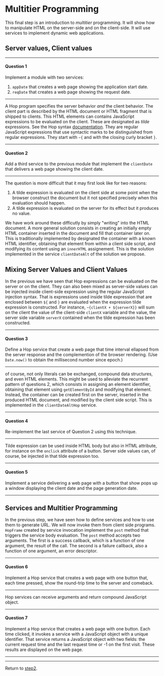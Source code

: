 Multitier Programming
=====================

This final step is an introduction to *multitier* programming. It will show
how to manipulate HTML on the server-side and on the client-side. It will
use services to implement dynamic web applications.


Server values, Client values
----------------------------

*****************************************************************************
#### Question 1 ####

Implement a module with two services:

  1. `appDate` that creates a web page showing the application start date.
  1. `reqDate` that creates a web page showing the request date.
*****************************************************************************

A Hop program specifies the server behavior *and* the client behavior.
The client part is described by the HTML document or HTML fragment that
is shipped to clients. This HTML elements can contains JavaScript expressions
to be evaluated on the client. These are designated as *tilde* expressions.
See the Hop syntax [documentation](http://localhost:8080/usr/local/share/doc/hop/3.2.0-pre1/00-syntax.html). They are regular JavaScript expressions
that use syntactic marks to be distinguished from regular expressions.
They start with `~{` and with the closing curly bracket `}`.

*****************************************************************************
#### Question 2 ####

Add a third service to the previous module that implement the `clientDate`
that delivers a web page showing the client date.
*****************************************************************************

The question is more difficult that it may first look like for two
reasons:
  1. A tilde expression is evaluated on the client side at some point when the
 browser construct the document but it not specified precisely when
 this evaluation should happen.
  2. A tilde expression is evaluated on the server for its effect but it
 produces no value.

We have work around these difficutly by simply "writing" into the HTML
document. A more general solution consists in creating an initially
empty HTML container inserted in the document and fill that container
later on. This is traditionally implemented by designated the container
with a known HTML identifier, obtaining that element from within a client
side script, and modifying its content using an `innerHTML` assignement.
This is the solution implemented in the service `clientDateAlt` of
the solution we propose.


Mixing Server Values and Client Values
--------------------------------------

In the previous we have seen that Hop expressions can be evaluated on
the server or on the client. They can also been mixed as server-side
values can be injected inside client-side expression using the regular
JavaScript injection syntax. That is expressions used inside tilde
expression that are enclosed between `${` and `}` are evaluated when
the expression tilde expression is constructed. For instance,
`~{clientX + ${serverX}}` will sum on the client the value of the
client-side `clientX` variable and the value, the server side variable
`serverX` contained when the tilde expression has been constructed.

*****************************************************************************
#### Question 3 ####

Define a Hop service that create a web page that time interval ellapsed
from the server response and the complemention of the browser rendering.
(Use `Date.now()` to obtain the millisecond number since epoch.)
*****************************************************************************

of course, not only literals can be exchanged, compound data
structures, and even HTML elements. This might be used to alleviate
the recurrent pattern of questions 2, which consists in assigning an
element identifier, obtaining that element using `getElementById` and
modifying that element. Instead, the container can be created first on
the server, inserted in the produced HTML document, and modified by
the client side script. This is implemented in the `clientDateAltHop`
service.

*****************************************************************************
#### Question 4 ####

Re-implement the last service of Question 2 using this technique.
*****************************************************************************

Tilde expression can be used inside HTML body but also in HTML attribute,
for instance on the `onclick` attribute of a button. Server side values
can, of course, be injected in that tilde expression too.

*****************************************************************************
#### Question 5 ####

Implement a service delivering a web page with a button that show pops up
a window displaying the client date and the page generation date.
*****************************************************************************

Services and Multitier Programming
----------------------------------

In the previous step, we have seen how to define services and how to
use them to generate URL. We will now invoke them from client side programs.
`HopFrame` created by service invocation implement the `post` method
that triggers the service body evaluation. The `post` method accepts
two arguments. The first is a success callback, which is a function of
one argument, the result of the call. The second is a failure callback,
also a function of one argument, an error descriptor.

*****************************************************************************
#### Question 6 ####

Implement a Hop service that creates a web page with one button that, each
time pressed, show the round-trip time to the server and comeback.
*****************************************************************************

Hop services can receive arguments and return compound JavaScript object.

*****************************************************************************
#### Question 7 ####

Implement a Hop service that creates a web page with one button. Each
time clicked, it invokes a service with a JavaScript object with a
unique identifier. That service returns a JavaScript object with two
fields: the current request time and the last request time or -1 on the first
visit. These results are displayed on the web page.
*****************************************************************************


*****************************************************************************
Return to [step2](https://github.com/manuel-serrano/hop-tutorials/tree/master/hello/step2/).


